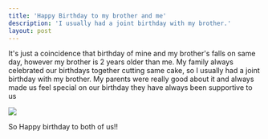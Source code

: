 ```yaml
---
title: 'Happy Birthday to my brother and me'
description: 'I usually had a joint birthday with my brother.'
layout: post
---
```


It's just a coincidence that birthday of mine and my brother's falls on same day, however my brother is 2 years older than me. My family always celebrated our birthdays together cutting same cake, so I usually had a joint birthday with my brother. My parents were really good about it and always made us feel special on our birthday they have always been supportive to us

![](https://media.giphy.com/media/PAgzChMNPymha/giphy.gif)


So Happy birthday to both of us!!
